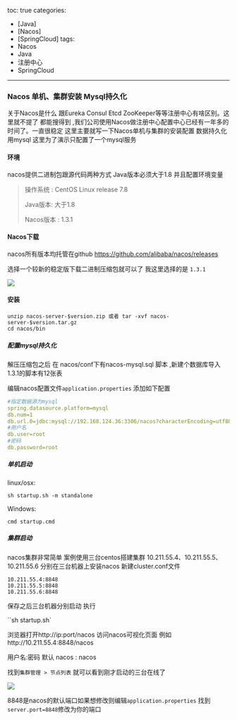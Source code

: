 toc: true
categories:
  - [Java]
  - [Nacos]
  - [SpringCloud]
tags: 
  - Nacos
  - Java
  - 注册中心
  - SpringCloud
---
### Nacos 单机、集群安装 Mysql持久化

关于Nacos是什么  跟Eureka Consul Etcd ZooKeeper等等注册中心有啥区别。这里就不提了 都能搜得到 ,我们公司使用Nacos做注册中心配置中心已经有一年多的时间了。一直很稳定 这里主要就写一下Nacos单机与集群的安装配置  数据持久化用mysql 这里为了演示只配置了一个mysql服务



#### 环境

nacos提供二进制包跟源代码两种方式 Java版本必须大于1.8 并且配置环境变量

>操作系统 : CentOS Linux release 7.8
>
>Java版本: 大于1.8
>
>Nacos版本 : 1.3.1

<!--more-->

#### Nacos下载

nacos所有版本均托管在github  https://github.com/alibaba/nacos/releases 

选择一个较新的稳定版下载二进制压缩包就可以了 我这里选择的是 `1.3.1`

![](https://joe-1253912574.cos.ap-shenzhen-fsi.myqcloud.com/images/Snipaste_2020-07-24_15-25-05.png)



#### 安装

```
unzip nacos-server-$version.zip 或者 tar -xvf nacos-server-$version.tar.gz
cd nacos/bin
```
##### 配置mysql持久化

解压压缩包之后 在 nacos/conf下有nacos-mysql.sql 脚本 ,新建个数据库导入 1.3.1的脚本有12张表

编辑nacos配置文件`application.properties` 添加如下配置

```yaml
#指定数据源为mysql
spring.datasource.platform=mysql
db.num=1
db.url.0=jdbc:mysql://192.168.124.36:3306/nacos?characterEncoding=utf8&connectTimeout=1000&socketTimeout=3000&autoReconnect=true
#用户名
db.user=root 
#密码
db.password=root
```


##### 单机启动

linux/osx:

`sh startup.sh -m standalone`

Windows:

`cmd startup.cmd`



##### 集群启动

nacos集群非常简单 案例使用三台centos搭建集群 10.211.55.4、10.211.55.5、10.211.55.6 分别在三台机器上安装nacos 新建cluster.conf文件

```
10.211.55.4:8848
10.211.55.5:8848
10.211.55.6:8848
```

保存之后三台机器分别启动 执行

``sh startup.sh`

浏览器打开http://ip:port/nacos 访问nacos可视化页面  例如http://10.211.55.4:8848/nacos     

用户名:密码 默认 nacos : nacos

找到`集群管理 > 节点列表` 就可以看到刚才启动的三台在线了

![](https://joe-1253912574.cos.ap-shenzhen-fsi.myqcloud.com/images/Snipaste_2020-07-24_16-10-55.png)

8848是nacos的默认端口如果想修改则编辑`application.properties` 找到`server.port=8848`修改为你的端口

